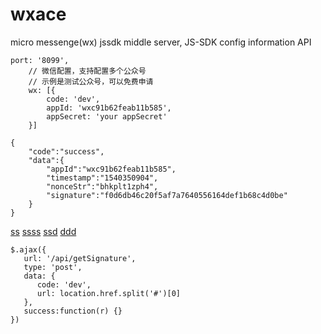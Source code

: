 # wxace
micro messenge(wx) jssdk middle server, JS-SDK config information API




```
port: '8099',
    // 微信配置，支持配置多个公众号
    // 示例是测试公众号，可以免费申请
    wx: [{
        code: 'dev',
        appId: 'wxc91b62feab11b585',
        appSecret: 'your appSecret'
    }]
```


```
{
    "code":"success",
    "data":{
        "appId":"wxc91b62feab11b585",
        "timestamp":"1540350904",
        "nonceStr":"bhkplt1zph4",
        "signature":"f0d6db46c20f5af7a7640556164def1b68c4d0be"
    }
}
```
[ss](http://qn.sumshare.cn/18-10-24/69187799.jpg)
[ssss](http://qn.sumshare.cn/18-10-24/21150422.jpg)
[ssd](http://qn.sumshare.cn/18-10-24/27433378.jpg)
[ddd](http://qn.sumshare.cn/18-10-24/7755544.jpg)
```
$.ajax({
   url: '/api/getSignature',
   type: 'post',
   data: {
      code: 'dev',
      url: location.href.split('#')[0] 
   },
   success:function(r) {}  
})
```


